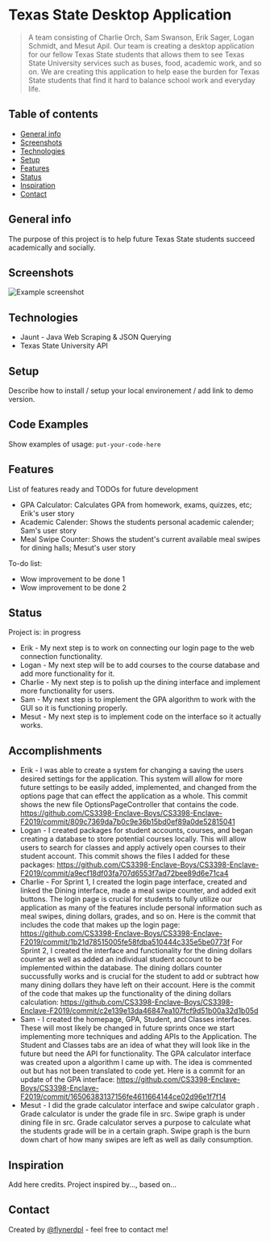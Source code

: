 # Texas State Desktop Application
> A team consisting of Charlie Orch, Sam Swanson, Erik Sager, Logan Schmidt, and Mesut Apil.
Our team is creating a desktop application for our fellow Texas State students that allows them to see Texas State University services such as buses, food, academic work, and so on.
We are creating this application to help ease the burden for Texas State students that find it hard to balance school work and everyday life.

## Table of contents
* [General info](#general-info)
* [Screenshots](#screenshots)
* [Technologies](#technologies)
* [Setup](#setup)
* [Features](#features)
* [Status](#status)
* [Inspiration](#inspiration)
* [Contact](#contact)

## General info
The purpose of this project is to help future Texas State students succeed academically and socially.

## Screenshots
![Example screenshot](https://i.imgur.com/fuOoJle.png)

## Technologies
* Jaunt - Java Web Scraping & JSON Querying
* Texas State University API

## Setup
Describe how to install / setup your local environement / add link to demo version.

## Code Examples
Show examples of usage:
`put-your-code-here`

## Features
List of features ready and TODOs for future development
* GPA Calculator: Calculates GPA from homework, exams, quizzes, etc; Erik's user story
* Academic Calender: Shows the students personal academic calender; Sam's user story
* Meal Swipe Counter: Shows the student's current available meal swipes for dining halls; Mesut's user story

To-do list:
* Wow improvement to be done 1
* Wow improvement to be done 2

## Status
Project is: in progress
* Erik - My next step is to work on connecting our login page to the web connection functionality.
* Logan - My next step will be to add courses to the course database and add more functionality for it.
* Charlie - My next step is to polish up the dining interface and implement more functionality for users.
* Sam - My next step is to implement the GPA algorithm to work with the GUI so it is functioning properly.  
* Mesut - My next step is to implement code on the interface so it actually works.

## Accomplishments
* Erik - I was able to create a system for changing a saving the users desired settings for the application. This system will allow for more future settings to be easily added, implemented, and changed from the options page that can effect the application as a whole. This commit shows the new file OptionsPageController that contains the code. https://github.com/CS3398-Enclave-Boys/CS3398-Enclave-F2019/commit/809c7369da7b0c9e36b15bd0ef89a0de52815041
* Logan - I created packages for student accounts, courses, and began creating a database to store potential courses locally. This will allow users to search for classes and apply actively open courses to their student account. This commit shows the files I added for these packages: https://github.com/CS3398-Enclave-Boys/CS3398-Enclave-F2019/commit/a9ecf18df03fa707d6553f7ad72bee89d6e71ca4
* Charlie - For Sprint 1, I created the login page interface, created and linked the Dining interface, made a meal swipe counter, and added exit buttons. The login page is crucial for students to fully utilize our application as many of the features include personal information such as meal swipes, dining dollars, grades, and so on. Here is the commit that includes the code that makes up the login page:       https://github.com/CS3398-Enclave-Boys/CS3398-Enclave-F2019/commit/1b21d78515005fe58fdba510444c335e5be0773f
For Sprint 2, I created the interface and functionality for the dining dollars counter as well as added an individual student account to be implemented within the database. The dining dollars counter succussfully works and is crucial for the student to add or subtract how many dining dollars they have left on their account. Here is the commit of the code that makes up the functionality of the dining dollars calculation: https://github.com/CS3398-Enclave-Boys/CS3398-Enclave-F2019/commit/c2e139e13da46847ea107fcf9d51b00a32d1b05d
* Sam - I created the homepage, GPA, Student, and Classes interfaces. These will most likely be changed in future sprints once we start implementing more techniques and adding APIs to the Application. The Student and Classes tabs are an idea of what they will look like in the future but need the API for functionality. The GPA calculator interface was created upon a algorithm I came up with. The idea is commented out but has not been translated to code yet. Here is a commit for an update of the GPA interface: https://github.com/CS3398-Enclave-Boys/CS3398-Enclave-F2019/commit/16506383137156fe4611664144ce02d96e1f7f14
* Mesut - I did the grade calculator interface and swipe calculator graph . Grade calculator is under the grade file in src. Swipe graph is under dining file in src. Grade calculator serves a purpose to calculate what the students grade will be in a certain graph. Swipe graph is the burn down chart of how many swipes are left as well as daily consumption.

## Inspiration
Add here credits. Project inspired by..., based on...

## Contact
Created by [@flynerdpl](https://www.flynerd.pl/) - feel free to contact me!

